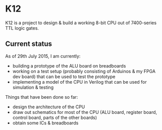 # K12

K12 is a project to design & build a working 8-bit CPU out of 7400-series TTL
logic gates.

## Current status

As of 29th July 2015, I am currently:

* building a prototype of the ALU board on breadboards
* working on a test setup (probably consisting of Arduinos & my FPGA dev board) that can be used to test the prototype
* implementing a model of the CPU in Verilog that can be used for simulation & testing

Things that have been done so far:

* design the architecture of the CPU
* draw out schematics for most of the CPU (ALU board, register board, control board, parts of the other boards)
* obtain some ICs & breadboards
